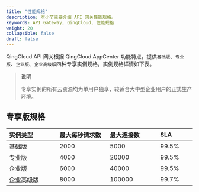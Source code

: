 ```yaml
---
title: "性能规格"
description: 本小节主要介绍 API 网关性能规格。 
keywords: API_Gateway, QingCloud, 性能规格
weight: 20
collapsible: false
draft: false
---
```


QingCloud API 网关根据 QingCloud AppCenter 功能特点，提供`基础版`、`专业版`、`企业版`、`企业高级版`四种专享实例规格，实例规格详情如下表。

> **说明**
>
> 专享实例的所有云资源均为单用户独享，较适合大中型企业用户的正式生产环境。

## 专享版规格

| <span style="display:inline-block;width:120px">实例类型</span> | <span style="display:inline-block;width:120px">最大每秒请求数</span> | <span style="display:inline-block;width:120px">最大连接数</span> | <span style="display:inline-block;width:120px">SLA</span> |
| :----------------------------------------------------------- | :----------------------------------------------------------- | :----------------------------------------------------------- | :-------------------------------------------------------- |
| 基础版                                                       | 2000                                                         | 5000                                                         | 99.5%                                                     |
| 专业版                                                       | 4000                                                         | 20000                                                        | 99.5%                                                     |
| 企业版                                                       | 6000                                                         | 40000                                                        | 99.5%                                                     |
| 企业高级版                                                   | 8000                                                         | 100000                                                       | 99.7%                                                     |



